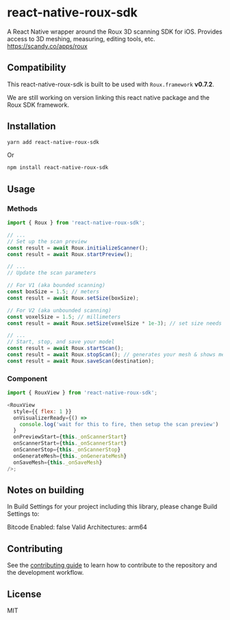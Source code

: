 # react-native-roux-sdk

A React Native wrapper around the Roux 3D scanning SDK for iOS. Provides access to 3D meshing, measuring, editing tools, etc. https://scandy.co/apps/roux

## Compatibility

This react-native-roux-sdk is built to be used with `Roux.framework` **v0.7.2**.

We are still working on version linking this react native package and the Roux SDK framework.

## Installation

```sh
yarn add react-native-roux-sdk
```

Or

```sh
npm install react-native-roux-sdk
```

## Usage

### Methods

```js
import { Roux } from 'react-native-roux-sdk';

// ...
// Set up the scan preview
const result = await Roux.initializeScanner();
const result = await Roux.startPreview();

// ...
// Update the scan parameters

// For V1 (aka bounded scanning)
const boxSize = 1.5; // meters
const result = await Roux.setSize(boxSize);

// For V2 (aka unbounded scanning)
const voxelSize = 1.5; // millimeters
const result = await Roux.setSize(voxelSize * 1e-3); // set size needs meters, so convert mm to m

// ...
// Start, stop, and save your model
const result = await Roux.startScan();
const result = await Roux.stopScan(); // generates your mesh & shows mesh in preview window
const result = await Roux.saveScan(destination);
```

### Component

```js
import { RouxView } from 'react-native-roux-sdk';

<RouxView
  style={{ flex: 1 }}
  onVisualizerReady={() =>
    console.log('wait for this to fire, then setup the scan preview')
  }
  onPreviewStart={this._onScannerStart}
  onScannerStart={this._onScannerStart}
  onScannerStop={this._onScannerStop}
  onGenerateMesh={this._onGenerateMesh}
  onSaveMesh={this._onSaveMesh}
/>;
```

## Notes on building

In Build Settings for your project including this library, please change Build Settings to:

Bitcode Enabled: false
Valid Architectures: arm64

## Contributing

See the [contributing guide](CONTRIBUTING.md) to learn how to contribute to the repository and the development workflow.

## License

MIT
